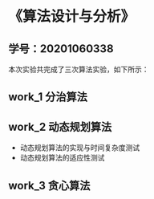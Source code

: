 # 《算法设计与分析》

## 学号：20201060338

本次实验共完成了三次算法实验，如下所示：

## work_1 分治算法

## work_2 动态规划算法
- 动态规划算法的实现与时间复杂度测试
- 动态规划算法的适应性测试

## work_3 贪心算法

